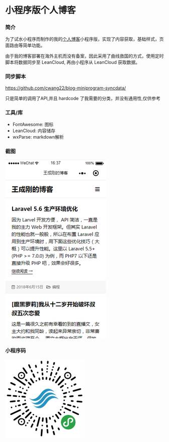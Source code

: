# 小程序版个人博客

### 简介
为了试水小程序而制作的我的[个人博客](https://seewang.me)小程序版，实现了内容获取，基础样式，页面路由等简单功能。

由于我的博客部署在海外主机而没有备案，因此采用了曲线救国的方式，使用定时脚本将数据同步至 LeanCloud, 再由小程序从 LeanCloud 获取数据。

### 同步脚本
https://github.com/cwang22/blog-miniprogram-syncdata/

只是简单的调用了API,并且 hardcode 了我需要的分类，并没有通用性,仅供参考

### 工具/库
- FontAwesome: 图标
- LeanCloud: 内容储存
- wxParse: markdown解析

### 截图
![](https://github.com/cwang22/blog-miniprogram/raw/master/screenshot.png)


### 小程序码
<img src="https://raw.githubusercontent.com/cwang22/blog-miniprogram/master/qrcode.jpg" width="250" height="250">
